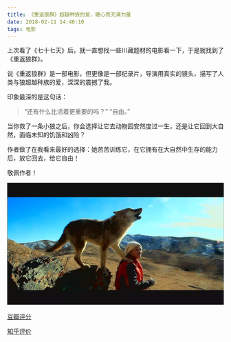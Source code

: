 ```yaml
---
title: 《重返狼群》超越种族的爱，暖心而充满力量
date: 2018-02-11 14:40:10
tags: 电影
---
```


上次看了《七十七天》后，就一直想找一些川藏题材的电影看一下，于是就找到了《重返狼群》。

说《重返狼群》是一部电影，但更像是一部纪录片，导演用真实的镜头，描写了人类与狼超越种族的爱，深深的震撼了我。

印象最深的是这句话：

> “还有什么比活着更重要的吗？”
> “自由。”

当你救了一条小狼之后，你会选择让它去动物园安然度过一生，还是让它回到大自然，面临未知的饥饿和凶险？

作者做了在我看来最好的选择：她苦苦训练它，在它拥有在大自然中生存的能力后，放它回去，给它自由！

敬佩作者！

![](chongfanlangqun/p2504589413.webp)

 
[豆瓣评分](https://movie.douban.com/subject/26920269/)

[知乎评价](https://www.zhihu.com/question/61158537)
